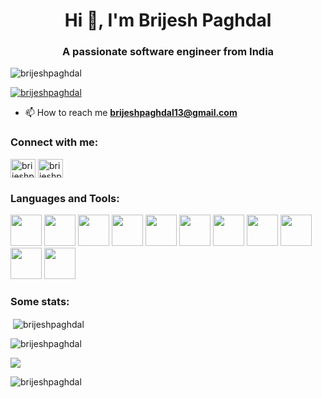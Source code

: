 <h1 align="center">Hi 👋, I'm Brijesh Paghdal</h1>
<h3 align="center">A passionate software engineer from India</h3>

<p align="left"> <img src="https://komarev.com/ghpvc/?username=brijeshpaghdal&label=Profile%20views&color=0e75b6&style=flat" alt="brijeshpaghdal" /> </p>

<p align="left"> <a href="https://github.com/ryo-ma/github-profile-trophy"><img src="https://github-profile-trophy.vercel.app/?username=brijeshpaghdal" alt="brijeshpaghdal" /></a> </p>

<p align="left"> <a href="https://twitter.com/brijeshpaghdal" target="blank"></a> </p>

- 📫 How to reach me **brijeshpaghdal13@gmail.com**

<h3 align="left">Connect with me:</h3>
<p align="left">
<a href="https://linkedin.com/in/brijeshpaghdal" target="blank"><img align="center" src="https://raw.githubusercontent.com/rahuldkjain/github-profile-readme-generator/master/src/images/icons/Social/linked-in-alt.svg" alt="brijeshpaghdal" height="30" width="40" /></a>
<a href="https://instagram.com/brijesh_paghdal" target="blank"><img align="center" src="https://raw.githubusercontent.com/rahuldkjain/github-profile-readme-generator/master/src/images/icons/Social/instagram.svg" alt="brijeshpaghdal" height="30" width="40" /></a>
</p>

<h3 align="left">Languages and Tools:</h3>
<p align="left"> 
  <img height=50 src="https://cdn.jsdelivr.net/gh/devicons/devicon/icons/c/c-original.svg" />
  <img height=50 src="https://cdn.jsdelivr.net/gh/devicons/devicon/icons/cplusplus/cplusplus-original.svg" />
  <img height=50 src="https://cdn.jsdelivr.net/gh/devicons/devicon/icons/python/python-original.svg"/>
  <img height=50 src="https://cdn.jsdelivr.net/gh/devicons/devicon/icons/java/java-original.svg"/>
  <img height=50 src="https://cdn.jsdelivr.net/gh/devicons/devicon/icons/php/php-original.svg" />
  <img height=50 src="https://cdn.jsdelivr.net/gh/devicons/devicon/icons/html5/html5-original.svg" />
  <img height=50 src="https://cdn.jsdelivr.net/gh/devicons/devicon/icons/css3/css3-original.svg" />
  <img height=50 src="https://cdn.jsdelivr.net/gh/devicons/devicon/icons/git/git-plain.svg"/>
  <img height=50 src="https://cdn.jsdelivr.net/gh/devicons/devicon/icons/github/github-original.svg"/>
  <img height=50 src="https://cdn.jsdelivr.net/gh/devicons/devicon/icons/linux/linux-original.svg" />
  <img height=50 src="https://cdn.jsdelivr.net/gh/devicons/devicon/icons/canva/canva-original.svg"/>
</p> 

<h3 align="left">Some stats:</h3>
<p>&nbsp;<img align="center" src="https://github-readme-stats.vercel.app/api?username=brijeshpaghdal&show_icons=true&locale=en" alt="brijeshpaghdal" /></p>
<p><img align="center" src="https://github-readme-stats.vercel.app/api/top-langs/?username=brijeshpaghdal&layout=compact&show_icons=true&locale=en" alt="brijeshpaghdal" /> </p>
<p><img align="center" src="https://activity-graph.herokuapp.com/graph?username=brijeshpaghdal" /></p> 
<p><img align="center" src="https://github-readme-streak-stats.herokuapp.com/?user=brijeshpaghdal&" alt="brijeshpaghdal" /></p>

